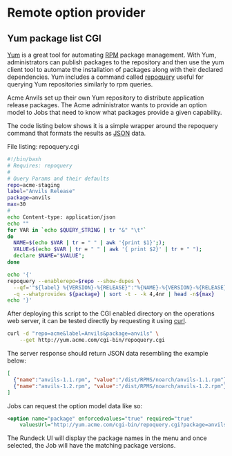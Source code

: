 # Remote option provider

## Yum package list CGI

[Yum] is a great tool for automating [RPM] package management. With Yum,
administrators can publish packages to the repository and then use the
yum client tool to automate the installation of packages along with
their declared dependencies. Yum includes a command
called [repoquery] useful for
querying Yum repositories similarly to rpm queries.

Acme Anvils set up their own Yum repository to distribute application release
packages. The Acme administrator wants to provide an option model to Jobs that
need to know what packages provide a given capability.

The code listing below shows it is a simple wrapper around the
repoquery command that formats the results as [JSON] data.

File listing: repoquery.cgi

```bash .numberLines
#!/bin/bash
# Requires: repoquery
#
# Query Params and their defaults
repo=acme-staging
label="Anvils Release"
package=anvils
max=30
#
echo Content-type: application/json
echo ""
for VAR in `echo $QUERY_STRING | tr "&" "\t"`
do
  NAME=$(echo $VAR | tr = " " | awk '{print $1}';);
  VALUE=$(echo $VAR | tr = " " | awk '{ print $2}' | tr + " ");
  declare $NAME="$VALUE";
done

echo '{'
repoquery --enablerepo=$repo --show-dupes \
  --qf='"${label} %{VERSION}-%{RELEASE}":"%{NAME}-%{VERSION}-%{RELEASE}",' \
  -q --whatprovides ${package} | sort -t - -k 4,4nr | head -n${max}
echo '}'
```

After deploying this script to the CGI enabled directory on the
operations web server, it can be tested directly by requesting it using [curl].

```bash
curl -d "repo=acme&label=Anvils&package=anvils" \
    --get http://yum.acme.com/cgi-bin/repoquery.cgi
```

The server response should return JSON data resembling the example below:

```json
[
  {"name":"anvils-1.1.rpm", "value":"/dist/RPMS/noarch/anvils-1.1.rpm"},
  {"name":"anvils-1.2.rpm", "value":"/dist/RPMS/noarch/anvils-1.2.rpm"}
]
```

Jobs can request the option model data like so:

```xml
<option name="package" enforcedvalues="true" required="true"
    valuesUrl="http://yum.acme.com/cgi-bin/repoquery.cgi?package=anvils"/>
```

The Rundeck UI will display the package names in the menu and once
selected, the Job will have the matching package versions.

[yum]: http://yum.baseurl.org/
[rpm]: http://www.rpm.org/
[curl]: http://linux.die.net/man/1/curl
[repoquery]: http://linux.die.net/man/1/repoquery
[json]: http://www.json.org
